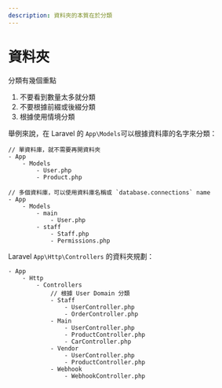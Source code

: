 ```yaml
---
description: 資料夾的本質在於分類
---
```


# 資料夾

分類有幾個重點

1. 不要看到數量太多就分類
2. 不要根據前綴或後綴分類
3. 根據使用情境分類

舉例來說，在 Laravel 的 `App\Models`可以根據資料庫的名字來分類：

```
// 單資料庫，就不需要再開資料夾
- App
    - Models
        - User.php
        - Product.php

// 多個資料庫，可以使用資料庫名稱或 `database.connections` name
- App
    - Models
        - main
            - User.php
        - staff
            - Staff.php
            - Permissions.php   
```

Laravel `App\Http\Controllers` 的資料夾規劃：

```
- App
    - Http
        - Controllers
            // 根據 User Domain 分類
            - Staff
                - UserController.php
                - OrderController.php
            - Main
                - UserController.php
                - ProductController.php
                - CarController.php                
            - Vendor
                - UserController.php
                - ProductController.php
            - Webhook
                - WebhookController.php
```
